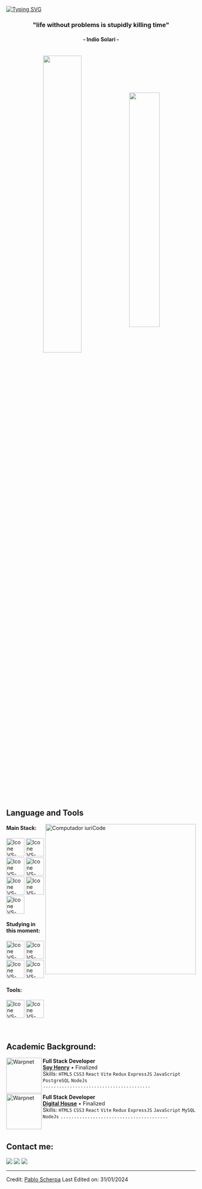[![Typing SVG](https://readme-typing-svg.herokuapp.com?color=FF3670&size=35&center=true&vCenter=true&width=1000&lines=Welcome+to+my+GitHub+profile!;My+name+is+Pablo+Scherpa;I'm+Full+Stack+Developer+Student)](https://git.io/typing-svg)

<h3 align="center">"life without problems is stupidly killing time"</h3>
<h4 align="center">- Indio Solari -</h4>

<br>

<div align="center" style="margin-bottom:200px">
 <img width=45% align="center" src="https://github-readme-stats.vercel.app/api?username=scherpablo&theme=radical&show_icons=true" />
 <img width=40% align="center" src="https://github-readme-stats.vercel.app/api/top-langs/?username=scherpablo&layout=compact&theme=radical" />
</div>


<br>

## Language and Tools

<img src="https://raw.githubusercontent.com/MicaelliMedeiros/micaellimedeiros/master/image/computer-illustration.png" min-width="400px" max-width="400px" width="400px" align="right" alt="Computador iuriCode">

#### Main Stack:
  [<img height="48px" width="48px" alt="Icone VS-Code" src="https://skillicons.dev/icons?i=html"/>](https://developer.mozilla.org/en-US/docs/Web/HTML)
  [<img height="48px" width="48px" alt="Icone VS-Code" src="https://skillicons.dev/icons?i=css"/>](https://developer.mozilla.org/en-US/docs/Web/CSS)
  [<img height="48px" width="48px" alt="Icone VS-Code" src="https://skillicons.dev/icons?i=js"/>](https://developer.mozilla.org/en-US/docs/Web/JavaScript)
  [<img height="48px" width="48px" alt="Icone VS-Code" src="https://skillicons.dev/icons?i=nodejs"/>](https://nodejs.org/en)
  [<img height="48px" width="48px" alt="Icone VS-Code" src="https://skillicons.dev/icons?i=react"/>](https://react.dev/)
  [<img height="48px" width="48px" alt="Icone VS-Code" src="https://skillicons.dev/icons?i=postman"/>](https://www.postman.com/)
  [<img height="48px" width="48px" alt="Icone VS-Code" src="https://skillicons.dev/icons?i=express"/>](https://expressjs.com/es/)

#### Studying in this moment:
  [<img height="48px" width="48px" alt="Icone VS-Code" src="https://skillicons.dev/icons?i=nextjs"/>](https://nextjs.org/)
  [<img height="48px" width="48px" alt="Icone VS-Code" src="https://skillicons.dev/icons?i=ts"/>](https://www.typescriptlang.org/)
    [<img height="48px" width="48px" alt="Icone VS-Code" src="https://skillicons.dev/icons?i=astro"/>](https://astro.build/)
    [<img height="48px" width="48px" alt="Icone VS-Code" src="https://skillicons.dev/icons?i=tailwind"/>](https://tailwindcss.com/)

#### Tools:

  [<img height="48px" width="48px" alt="Icone VS-Code" src="https://skillicons.dev/icons?i=vscode"/>](https://code.visualstudio.com/)
  [<img height="48px" width="48px" alt="Icone VS-Code" src="https://skillicons.dev/icons?i=github"/>](https://github.com/)

<br>

## Academic Background:

[<img align="left" height="94px" width="94px" alt="Warpnet" src="https://cdn.theorg.com/d3119e0e-8202-4034-85ce-d0356382515e_thumb.jpg"/>](https://www.soyhenry.com/)
**Full Stack Developer** \
[**Soy Henry**](https://www.soyhenry.com/)  • Finalized\
Skills: `HTML5` `CSS3` `React` `Vite` `Redux` `ExpressJS` `JavaScript` `PostgreSQL` `NodeJs` `........................................`

[<img align="left" height="94px" width="94px" alt="Warpnet" src="https://startupeable.com/directorio/wp-content/uploads/2021/02/WhatsAppImage2020-08-23at6.45.12PM.jpeg"/>](https://www.digitalhouse.com/)
**Full Stack Developer** \
[**Digital House**](https://www.digitalhouse.com/) • Finalized \
Skills: `HTML5` `CSS3` `React` `Vite` `Redux` `ExpressJS` `JavaScript` `MySQL` `NodeJs` `........................................` 

<br>

## Contact me:
<div>
<a href="https://www.instagram.com/scherpablo/" target="_blank"><img loading="lazy" src="https://img.shields.io/badge/-Instagram-%23E4405F?style=for-the-badge&logo=instagram&logoColor=white" target="_blank"></a>
<a href = "mailto: pabloscherpa@gmail.com"><img loading="lazy" src="https://img.shields.io/badge/Gmail-D14836?style=for-the-badge&logo=gmail&logoColor=white" target="_blank"></a>
<a href="https://www.linkedin.com/in/scherpablo/" target="_blank"><img loading="lazy" src="https://img.shields.io/badge/-LinkedIn-%230077B5?style=for-the-badge&logo=linkedin&logoColor=white" target="_blank"></a>   
</div>


------
Credit: [Pablo Scherpa](https://github.com/scherpablo)
Last Edited on: 31/01/2024
